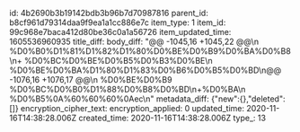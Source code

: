 id: 4b2690b3b19142bdb3b96b7d70987816
parent_id: b8cf961d79314daa9f9ea1a1cc886e7c
item_type: 1
item_id: 99c968e7baca412d80be36c0a1a56726
item_updated_time: 1605536960935
title_diff: 
body_diff: "@@ -1045,16 +1045,22 @@\n %D0%B0%D1%81%D1%82%D1%80%D0%BE%D0%B9%D0%BA%D0%B8\n+ %D0%BC%D0%BE%D0%B5%D0%B3%D0%BE\n  %D0%BE%D0%BA%D1%80%D1%83%D0%B6%D0%B5%D0%BD\n@@ -1076,16 +1076,17 @@\n %D0%BE%D0%B9 %D0%BC%D0%B0%D1%88%D0%B8%D0%BD\n+%D0%BA\n %D0%B5%0A%60%60%60%0Aec\n"
metadata_diff: {"new":{},"deleted":[]}
encryption_cipher_text: 
encryption_applied: 0
updated_time: 2020-11-16T14:38:28.006Z
created_time: 2020-11-16T14:38:28.006Z
type_: 13